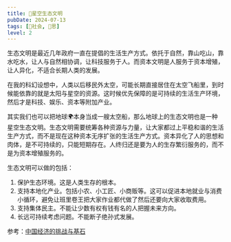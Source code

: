 ```yaml
---
title: 🌌星空生态文明
pubDate: 2024-07-13
tags: [👫社会, 🤔思]
level: 2
---
```


生态文明是最近几年政府一直在提倡的生活生产方式。依托于自然，靠山吃山，靠水吃水，让人与自然相协调，让科技服务于人。而资本文明是人服务于资本增殖，让人异化，不适合长期人类的发展。

在我的科幻设想中，人类以后移民外太空，可能长期直接居住在太空飞船里，到时候能依靠的就是太阳与星空的资源。这时候优先保障的是可持续的生活生产环境，然后才是科技、娱乐、资本等附加产业。

其实我们也可以把地球🌍本身当成一艘太空船，那么地球上的生态文明也是一种星空生态文明。生态文明需要统筹各种资源与力量，让大家都过上平稳和谐的生活生产方式，而不是现在这种资本无序扩张的生活生产方式。资本异化了人的思想和肉体，是不可持续的，只能短期存在。人终归还是要为人的生存繁衍服务的，而不是为资本增殖服务的。

生态文明可以做的包括：

1. 保护生态环境。这是人类生存的根本。
2. 支持本地化产业。包括小农、小工匠、小商贩等。这可以促进本地就业与消费小循环，避免让班里卷王把大家作业都代做了然后还要向大家收取费用。
3. 支持集体民主。不能让少数有权有钱有名的人把握未来方向。
4. 长远可持续考虑问题。不能断子绝孙式发展。

参考：[中国经济的挑战与基石](https://www.bilibili.com/video/BV1Sw4m1a72U/)
